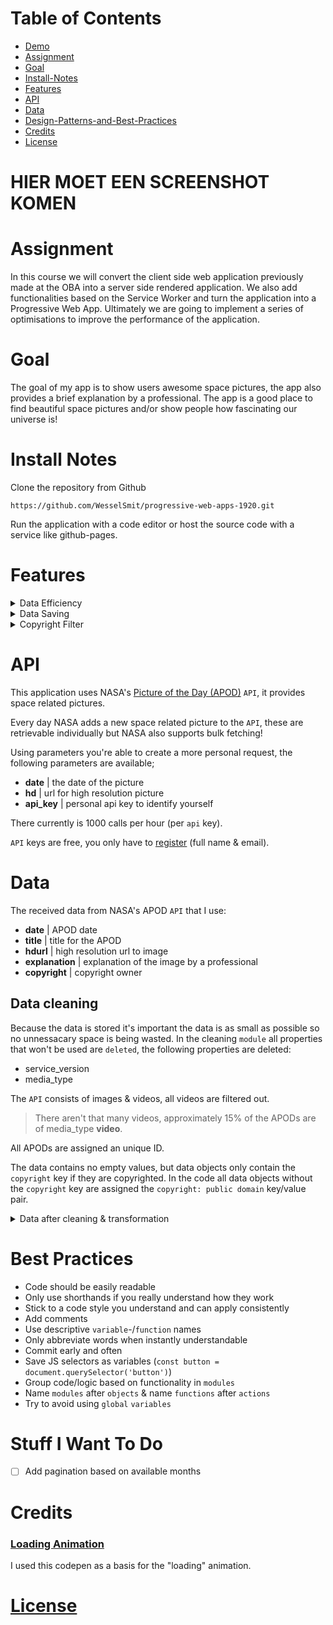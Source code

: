 # Table of Contents
* [Demo](https://pacific-inlet-64126.herokuapp.com/)
* [Assignment](#assignment)
* [Goal](#goal)
* [Install-Notes](#install-notes)
* [Features](#features)
* [API](#api)
* [Data](#data)
* [Design-Patterns-and-Best-Practices](#design-patterns-and-best-practices)
* [Credits](#credits)
* [License](#license)

# HIER MOET EEN SCREENSHOT KOMEN

# Assignment

In this course we will convert the client side web application previously made at the OBA into a server side rendered application. We also add functionalities based on the Service Worker and turn the application into a Progressive Web App. Ultimately we are going to implement a series of optimisations to improve the performance of the application.

# Goal 
The goal of my app is to show users awesome space pictures, the app also provides a brief explanation by a professional. The app is a good place to find beautiful space pictures and/or show people how fascinating our universe is! 

# Install Notes

Clone the repository from Github

`https://github.com/WesselSmit/progressive-web-apps-1920.git`

Run the application with a code editor or host the source code with a service like github-pages.

# Features

<details><summary>Data Efficiency</summary>

This application retrieves many high resolution images, because these images do not change, they are not retrieved every time. The retrieved data is stored in `local JSON`. The next time the application is started, the application will look in the `local JSON`. There are 3 possible situations:

- **Data is empty** | all pictures of this year are `fetched` & stored in `local JSON`
- **Data is complete** | data is loaded from `local JSON`
- **Data exists but is incomplete** | data is loaded from `local JSON`, code determines what the most recent piece of data is, `fetches` missing data (uses most recent date in `local JSON` as startingpoint) & stores updated data in `local JSON`

This has 2 benefits:
- Reduces the number of `API` calls
- Only `fetches` missing data 

</details>

<details><summary>Data Saving</summary>

Not everything from the data that the `API` returns is important, all unnecessary data object keys are deleted. This means the application uses a more compact data object which enhances the performance, also resulting in a smaller JSON file.

</details>

<details><summary>Copyright Filter</summary>

This application allows the user to filter the pictures by copyright. The available filter options are:
- **copyright** | show only the copyrighted pictures
- **non-copyright** | show only the non-copyright pictures (public domain owns theses pictures)
- **all** | show all pictures

This features helps users find usable pictures for their own work/projects.

</details>

# API

This application uses NASA's [Picture of the Day (APOD)](https://api.nasa.gov/) `API`, it provides space related pictures.

Every day NASA adds a new space related picture to the `API`, these are retrievable individually but NASA also supports bulk fetching!

Using parameters you're able to create a more personal request, the following parameters are available;
* **date** | the date of the picture 
* **hd** | url for high resolution picture
* **api_key** | personal api key to identify yourself 

There currently is 1000 calls per hour (per `api` key).

`API` keys are free, you only have to [register](https://api.nasa.gov/) (full name & email).

# Data 
The received data from NASA's APOD `API` that I use:
* **date** | APOD date 
* **title** | title for the APOD
* **hdurl** | high resolution url to image
* **explanation** | explanation of the image by a professional
* **copyright** | copyright owner

## Data cleaning

Because the data is stored it's important the data is as small as possible so no unnessacary space is being wasted. In the cleaning `module` all properties that won't be used are `deleted`, the following properties are deleted:
* service_version
* media_type

The `API` consists of images & videos, all videos are filtered out.

> There aren't that many videos, approximately 15% of the APODs are of media_type **video**.

All APODs are assigned an unique ID.

The data contains no empty values, but data objects only contain the `copyright` key if they are copyrighted. In the code all data objects without the `copyright` key are assigned the `copyright: public domain` key/value pair.

<details><summary>Data after cleaning & transformation</summary>
<img src="https://user-images.githubusercontent.com/45405413/74860015-42b30280-5348-11ea-9e0b-f6a2ddb63227.png">
</details>

# Best Practices
* Code should be easily readable
* Only use shorthands if you really understand how they work
* Stick to a code style you understand and can apply consistently
* Add comments
* Use descriptive `variable`-/`function` names
* Only abbreviate words when instantly understandable
* Commit early and often
* Save JS selectors as variables (`const button = document.querySelector('button')`)
* Group code/logic based on functionality in `modules` 
* Name `modules` after `objects` & name `functions` after `actions`
* Try to avoid using `global` `variables` 

# Stuff I Want To Do

- [ ] Add pagination based on available months

# Credits

### [Loading Animation](https://codepen.io/vank0/pen/mARwLg?editors=1100)

I used this codepen as a basis for the "loading" animation.

# [License](https://github.com/WesselSmit/progressive-web-apps-1920/blob/master/LICENSE)
